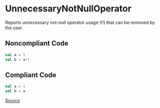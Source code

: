 # UnnecessaryNotNullOperator

Reports unnecessary not-null operator usage (!!) that can be removed by the user.

## Noncompliant Code

```kotlin
val a = 1
val b = a!!
```
## Compliant Code

```kotlin
val a = 1
val b = a
```

[Source](https://arturbosch.github.io/detekt/potential-bugs.html#unnecessarynotnulloperator)
